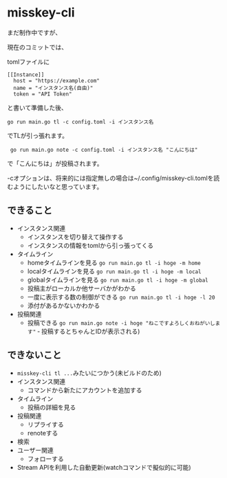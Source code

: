 # misskey-cli

まだ制作中ですが、

現在のコミットでは、

tomlファイルに
```
[[Instance]]
  host = "https://example.com"
  name = "インスタンス名(自由)"
  token = "API Token"

```

と書いて準備した後、

`go run main.go tl -c config.toml -i インスタンス名`

でTLが引っ張れます。

` go run main.go note -c config.toml -i インスタンス名 "こんにちは"`

で「こんにちは」が投稿されます。

-cオプションは、将来的には指定無しの場合は~/.config/misskey-cli.tomlを読むようにしたいなと思っています。

## できること
- インスタンス関連
  - インスタンスを切り替えて操作する
  - インスタンスの情報をtomlから引っ張ってくる
- タイムライン
  - homeタイムラインを見る
    `go run main.go tl -i hoge -m home`
  - localタイムラインを見る
    `go run main.go tl -i hoge -m local`
  - globalタイムラインを見る
    `go run main.go tl -i hoge -m global`
  - 投稿主がローカルか他サーバかがわかる
  - 一度に表示する数の制御ができる
    `go run main.go tl -i hoge -l 20`
  - 添付があるかないかわかる
- 投稿関連
  - 投稿できる
    `go run main.go note -i hoge "ねこですよろしくおねがいします"`
    ‐ 投稿するとちゃんとIDが表示される)

## できないこと
- `misskey-cli tl ...`みたいにつかう(未ビルドのため)
- インスタンス関連
  - コマンドから新たにアカウントを追加する
- タイムライン
  - 投稿の詳細を見る
- 投稿関連
  - リプライする
  - renoteする
- 検索
- ユーザー関連
  - フォローする
- Stream APIを利用した自動更新(watchコマンドで擬似的に可能)